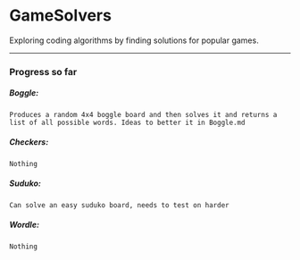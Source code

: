 # GameSolvers
Exploring coding algorithms by finding solutions for popular games.<br/>
<hr>

### Progress so far
##### Boggle: <br/>
    Produces a random 4x4 boggle board and then solves it and returns a list of all possible words. Ideas to better it in Boggle.md
##### Checkers: <br/>
    Nothing
##### Suduko:
    Can solve an easy suduko board, needs to test on harder
##### Wordle:
    Nothing 
